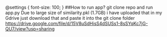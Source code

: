 @settings {
  font-size: 100;
}
##How to run app?
git clone repo and run app.py
Due to large size of similarity.pkl (1.7GB) i have uploaded that in my Gdrive just download that and paste it into the git clone folder
https://drive.google.com/file/d/15V8uSdHisS4dSUSs1-8sSYqKc7jG-QU7/view?usp=sharing
